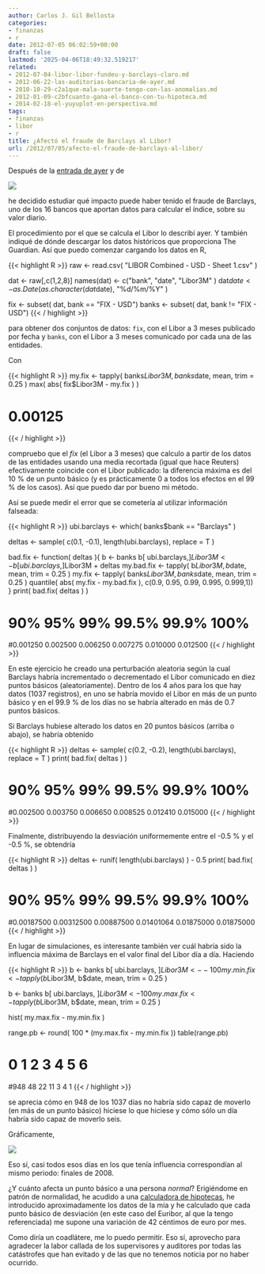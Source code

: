```yaml
---
author: Carlos J. Gil Bellosta
categories:
- finanzas
- r
date: 2012-07-05 06:02:59+00:00
draft: false
lastmod: '2025-04-06T18:49:32.519217'
related:
- 2012-07-04-libor-libor-fundeu-y-barclays-claro.md
- 2012-06-22-las-auditorias-bancaria-de-ayer.md
- 2010-10-29-c2a1que-mala-suerte-tengo-con-las-anomalias.md
- 2012-01-09-c2bfcuanto-gana-el-banco-con-tu-hipoteca.md
- 2014-02-18-el-yuyuplot-en-perspectiva.md
tags:
- finanzas
- libor
- r
title: ¿Afectó el fraude de Barclays al Libor?
url: /2012/07/05/afecto-el-fraude-de-barclays-al-libor/
---
```


Después de la [entrada de ayer](https://datanalytics.com/2012/07/04/libor-libor-fundeu-y-barclays-claro/) y de

[![](/wp-uploads/2012/07/tuit_david_cabo.png#center)
](/wp-uploads/2012/07/tuit_david_cabo.png#center)

he decidido estudiar qué impacto puede haber tenido el fraude de Barclays, uno de los 16 bancos que aportan datos para calcular el índice, sobre su valor diario.

El procedimiento por el que se calcula el Libor lo describí ayer. Y también indiqué de dónde descargar los datos históricos que proporciona The Guardian. Así que puedo comenzar cargando los datos en R,

{{< highlight R >}}
raw <- read.csv( "LIBOR Combined - USD - Sheet 1.csv" )

dat <- raw[,c(1,2,8)]
names(dat) <- c("bank", "date", "Libor3M" )
dat$date <- as.Date( as.character(dat$date), "%d/%m/%Y" )

fix <- subset( dat, bank == "FIX - USD")
banks <- subset( dat, bank != "FIX - USD")
{{< / highlight >}}

para obtener dos conjuntos de datos: `fix`, con el Libor a 3 meses publicado por fecha y `banks`, con el Libor a 3 meses comunicado por cada una de las entidades.

Con

{{< highlight R >}}
my.fix <- tapply( banks$Libor3M, banks$date, mean, trim = 0.25 )
max( abs( fix$Libor3M - my.fix ) )
# 0.00125
{{< / highlight >}}

compruebo que el _fix_ (el Libor a 3 meses) que calculo a partir de los datos de las entidades usando una media recortada (igual que hace Reuters) efectivamente coincide con el Libor publicado: la diferencia máxima es del 10 % de un punto básico (y es prácticamente 0 a todos los efectos en el 99 % de los casos). Así que puedo dar por bueno mi método.

Así se puede medir el error que se cometería al utilizar información falseada:

{{< highlight R >}}
ubi.barclays <- which( banks$bank == "Barclays" )

deltas <- sample( c(0.1, -0.1), length(ubi.barclays), replace = T )

bad.fix <- function( deltas ){
    b <- banks
    b[ ubi.barclays,]$Libor3M <- b[ ubi.barclays, ]$Libor3M + deltas
    my.bad.fix <- tapply( b$Libor3M, b$date, mean, trim = 0.25 )
    my.fix     <- tapply( banks$Libor3M, banks$date, mean, trim = 0.25 )
    quantile( abs( my.fix - my.bad.fix ), c(0.9, 0.95, 0.99, 0.995, 0.999,1))
}
print( bad.fix( deltas ) )
#     90%      95%      99%    99.5%    99.9%     100%
#0.001250 0.002500 0.006250 0.007275 0.010000 0.012500
{{< / highlight >}}

En este ejercicio he creado una perturbación aleatoria según la cual Barclays habría incrementado o decrementado el Libor comunicado en diez puntos básicos (aleatoriamente). Dentro de los 4 años para los que hay datos (1037 registros), en uno se habría movido el Libor en más de un punto básico y en el 99.9 % de los días no se habría alterado en más de 0.7 puntos básicos.

Si Barclays hubiese alterado los datos en 20 puntos básicos (arriba o abajo), se habría obtenido

{{< highlight R >}}
deltas <- sample( c(0.2, -0.2), length(ubi.barclays), replace = T )
print( bad.fix( deltas ) )
#     90%      95%      99%    99.5%    99.9%     100%
#0.002500 0.003750 0.006650 0.008525 0.012410 0.015000
{{< / highlight >}}

Finalmente, distribuyendo la desviación uniformemente entre el -0.5 % y el -0.5 %, se obtendría

{{< highlight R >}}
deltas <- runif( length(ubi.barclays) ) - 0.5
print( bad.fix( deltas ) )
#       90%        95%        99%      99.5%      99.9%       100%
#0.00187500 0.00312500 0.00887500 0.01401064 0.01875000 0.01875000
{{< / highlight >}}

En lugar de simulaciones, es interesante también ver cuál habría sido la influencia máxima de Barclays en el valor final del Libor día a día. Haciendo

{{< highlight R >}}
b <- banks
b[ ubi.barclays, ]$Libor3M <- -100
my.min.fix <- tapply( b$Libor3M, b$date, mean, trim = 0.25 )

b <- banks
b[ ubi.barclays, ]$Libor3M <- 100
my.max.fix <- tapply( b$Libor3M, b$date, mean, trim = 0.25 )

hist( my.max.fix - my.min.fix )

range.pb <- round( 100 * (my.max.fix - my.min.fix ))
table(range.pb)
#  0   1   2   3   4   5   6
#948  48  22  11   3   4   1
{{< / highlight >}}

se aprecia cómo en 948 de los 1037 días no habría sido capaz de moverlo (en más de un punto básico) hiciese lo que hiciese y cómo sólo un día habría sido capaz de moverlo seis.

Gráficamente,

[![](/wp-uploads/2012/07/barclays_libor_days.png#center)
](/wp-uploads/2012/07/barclays_libor_days.png#center)

Eso sí, casi todos esos días en los que tenía influencia correspondían al mismo periodo: finales de 2008.

¿Y cuánto afecta un punto básico a una persona _normal_? Erigiéndome en patrón de normalidad, he acudido a una [calculadora de hipotecas](http://www.euribor.com.es/calcular-hipoteca/), he introducido aproximadamente los datos de la mía y he calculado que cada punto básico de desviación (en este caso del Euribor, al que la tengo referenciada) me supone una variación de 42 céntimos de euro por mes.

Como diría un coadlátere, me lo puedo permitir. Eso sí, aprovecho para agradecer la labor callada de los supervisores y auditores por todas las catástrofes que han evitado y de las que no tenemos noticia por no haber ocurrido.